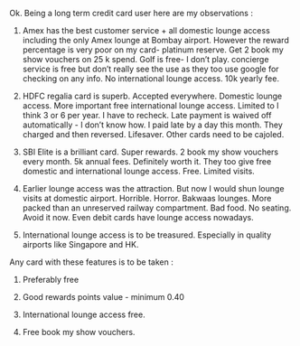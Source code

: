  Ok. Being a long term credit card user here are my observations :


1. Amex has the best customer service + all domestic lounge access including the only Amex lounge at Bombay airport. However the reward percentage is very poor on my card- platinum reserve. Get 2 book my show vouchers on 25 k spend. Golf is free- I don’t play. concierge service is free but don’t really see the use as they too use google for checking on any info. No international lounge access. 10k yearly fee. 

2. HDFC regalia card is superb. Accepted everywhere. Domestic lounge access. More important free international lounge access. Limited to I think 3 or 6 per year. I have to recheck. Late payment is waived off automatically - I don’t know how. I paid late by a day this month. They charged and then reversed. Lifesaver. Other cards need to be cajoled. 

3. SBI Elite is a brilliant card. Super rewards. 2 book my show vouchers every month. 5k annual fees. Definitely worth it. They too give free domestic and international lounge access. Free. Limited visits. 

4. Earlier lounge access was the attraction.  But now I would shun lounge visits at domestic airport. Horrible. Horror. Bakwaas lounges. More packed than an unreserved railway compartment. Bad food. No seating. Avoid it now. Even debit cards have lounge access nowadays. 

5. International lounge access is to be treasured. Especially in quality airports like Singapore and HK. 

Any card with these features is to be taken :

1. Preferably free

2. Good rewards points value - minimum 0.40

3. International lounge access free. 

4. Free book my show vouchers. 